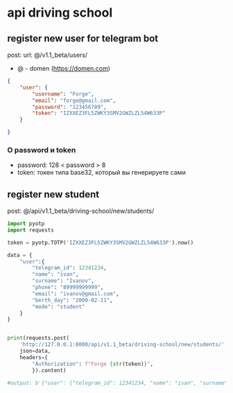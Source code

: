 # api driving school

## register new user for telegram bot

post: url: @/v1.1_beta/users/

- @ - domen (https://domen.com)

```json
{
    "user": {
        "username": "Forge",
        "email": "forge@gmail.com",
        "password": "123456789",
        "token": "IZXXEZ3FL5ZWKY3SMV2GWZLZL54W633P"
    }

}

```

### О password и token
 
- password: 128 < password > 8
- token: токен типа base32, который вы генерируете сами


## register new student

post: @/api/v1.1_beta/driving-school/new/students/

```python
import pyotp
import requests

token = pyotp.TOTP('IZXXEZ3FL5ZWKY3SMV2GWZLZL54W633P').now()

data = {
    "user":{
        "telegram_id": 12341234,
        "name": "ivan",
        "surname": "Ivanov",
        "phone": "89999999999",
        "email": "ivanov@gmail.com",
        "berth_day": "2000-02-11",
        "mode": "student"
    }
}


print(requests.post(
    'http://127.0.0.1:8000/api/v1.1_beta/driving-school/new/students/', 
    json=data, 
    headers={
        "Authorization": f"Forge {str(token)}",
        }).content)

#output: b'{"user": {"telegram_id": 12341234, "name": "ivan", "surname": "Ivanov", "phone": "89999999999", "email": "ivanov@gmail.com", "berth_day": "2000-02-11", "mode": "student"}}'

```